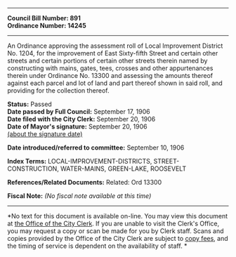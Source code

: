 * * * * *  
  
**Council Bill Number: [](#h0)[](#h2)891**   
**Ordinance Number: 14245**  
  
* * * * *  
  
An Ordinance approving the assessment roll of Local Improvement District No. 1204, for the improvement of East Sixty-fifth Street and certain other streets and certain portions of certain other streets therein named by constructing with mains, gates, tees, crosses and other appurtenances therein under Ordinance No. 13300 and assessing the amounts thereof against each parcel and lot of land and part thereof shown in said roll, and providing for the collection thereof.  
  
**Status:** Passed   
**Date passed by Full Council:** September 17, 1906   
**Date filed with the City Clerk:** September 20, 1906   
**Date of Mayor's signature:** September 20, 1906   
[(about the signature date)](/~public/approvaldate.htm)   
  
  
**Date introduced/referred to committee:** September 10, 1906   
  
**Index Terms:** LOCAL-IMPROVEMENT-DISTRICTS, STREET-CONSTRUCTION, WATER-MAINS, GREEN-LAKE, ROOSEVELT  
  
**References/Related Documents:** Related: Ord 13300  
  
**Fiscal Note:** *(No fiscal note available at this time)*  
  
* * * * *  
  
*No text for this document is available on-line. You may view this document at [the Office of the City Clerk](http://www.seattle.gov/leg/clerk/contactUs.htm). If you are unable to visit the Clerk's Office, you may request a copy or scan be made for you by Clerk staff. Scans and copies provided by the Office of the City Clerk are subject to [copy fees](http://clerk.seattle.gov/~public/clerkfees.htm), and the timing of service is dependent on the availability of staff. *  
  
  
